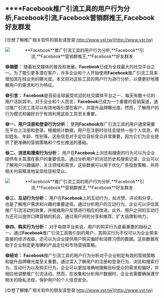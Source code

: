 ## ****Facebook**推广引流工具的用户行为分析,**Facebook**引流,**Facebook**营销群推王,**Facebook**好友群发**

[😍想了解推广相关软件的朋友请登录 http://www.vst.tw](http://www.vst.tw)

 <center><img src="https://vst.tw/MP4/tuiguang/png/7.png" alt="**Facebook**推广引流工具的用户行为分析,**Facebook**引流,**Facebook**营销群推王,**Facebook**好友群发"></center>

**😄摘要：**
随着社交媒体的普及和发展，**Facebook**已成为全球最大的社交平台之一。为了吸引更多潜在客户，许多企业和个人开始使用**Facebook**推广引流工具来增加其在线业务的曝光度。本文将对这些工具的用户行为进行分析，以便更好地理解用户的需求和行为特征。

**😄引言：**
**Facebook**是目前全球最受欢迎的社交媒体平台之一，每天有数十亿的用户活跃其中。对于企业和个人而言，**Facebook**已成为一个重要的营销渠道，通过推广引流工具可以有效地吸引潜在客户，并提升品牌曝光度。然而，了解用户的行为模式和偏好对于有效利用这些工具至关重要。

**😄一、用户注册和登录行为分析：**
使用**Facebook**推广引流工具的用户通常需要在平台上注册和登录。根据统计数据，用户在注册时往往会提供一些个人信息，例如姓名、年龄、性别等。这些信息对于定位目标受众非常重要，因为它们为企业提供了更准确的营销策略和个性化推送的基础。

**😄二、浏览和搜索行为分析：**
用户在**Facebook**上浏览和搜索的行为可以为企业提供有关其潜在客户的重要信息。通过分析用户的浏览历史和搜索记录，企业可以了解用户兴趣偏好、关注领域和需求。这些数据可以用于优化广告投放策略，并将相关内容精准地呈现给目标受众。

 <center><img src="https://vst.tw/MP4/tuiguang/png/7.png" alt="**Facebook**推广引流工具的用户行为分析,**Facebook**引流,**Facebook**营销群推王,**Facebook**好友群发"></center>

**😄三、互动行为分析：**
用户在**Facebook**上的互动行为，如点赞、评论和分享，也是了解用户需求和兴趣的重要途径。通过分析用户的互动行为，企业可以评估其推广引流活动的效果，并根据用户反馈进行相应的改进。此外，用户之间的互动行为还可以提供口碑营销的机会，通过用户间的分享和推荐，扩大品牌影响力。

**😄四、购买行为分析：**
对于电商平台来说，用户的购买行为是最重要的指标之一。通过**Facebook**推广引流工具吸引到的用户，其购买行为不仅可以为企业带来直接的经济收益，还可以为企业提供用户购买偏好和消费习惯的数据。这些数据有助于企业制定更准确的产品定位和市场营销策略。

**😄结论：**
**Facebook**推广引流工具的用户行为分析对于企业制定有效的营销策略和提升品牌曝光度至关重要。通过深入了解用户的注册和登录行为、浏览和搜索行为、互动行为以及购买行为，企业可以更加准确地理解目标受众的需求和偏好，并相应地调整推广引流活动。然而，在收集和分析用户数据时，企业也需要确保遵守相关的隐私法规，保护用户的个人信息安全。

[😍想了解推广相关软件的朋友请登录 http://www.vst.tw](http://www.vst.tw)



